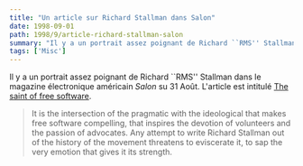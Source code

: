 ```yaml
---
title: "Un article sur Richard Stallman dans Salon"
date: 1998-09-01
path: 1998/9/article-richard-stallman-salon
summary: "Il y a un portrait assez poignant de Richard ``RMS'' Stallman dans le magazine électronique américain Salon su 31 Août."
tags: ['Misc']
---
```


<P>
Il y a un portrait assez poignant de Richard ``RMS'' Stallman dans le magazine
électronique américain <EM>Salon</EM> su 31 Août. L'article est intitulé
<A HREF="http://www.salonmagazine.com/21st/feature/1998/08/cov_31feature2.html">The saint of free software</A>.
</P>

<BLOCKQUOTE>
It is the intersection of the pragmatic with the ideological that makes
free software compelling, that inspires the devotion of volunteers and
the passion of advocates. Any attempt to write Richard Stallman out of
the history of the movement threatens to eviscerate it, to sap the very
emotion that gives it its strength.
</BLOCKQUOTE>


